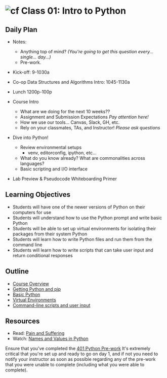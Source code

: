 # ![cf](http://i.imgur.com/7v5ASc8.png) Class 01: Intro to Python

## Daily Plan
- Notes:
    - Anything top of mind? _(You're going to get this question every... single... day...)_
    - Pre-work.

- Kick-off: 9-1030a
- Co-op Data Structures and Algorithms Intro: 1045-1130a

- Lunch 1200p-100p

- Course Intro
    - What are we doing for the next 10 weeks??
    - Assignment and Submission Expectations *Pay attention here!*
    - How we use our tools... Canvas, Slack, GH, etc.
    - Rely on your classmates, TAs, and Instructor!  *Please ask questions*

- Dive into Python!
    - Review environmental setups
        - venv, editorconfig, ipython, etc...
    - What do you know already? What are commonalities across languages?
    - Basic scripting and I/O interface

- Lab Preview & Pseudocode Whiteboarding Primer


## Learning Objectives

- Students will have one of the newer versions of Python on their computers for use
- Students will understand how to use the Python prompt and write basic Python
- Students will be able to set up virtual environments for isolating their packages from their system Python
- Students will learn how to write Python files and run them from the command line
- Students will learn how to write scripts that can take user input and return conditional responses

## Outline

- [Course Overview]
- [Getting Python and pip]
- [Basic Python]
- [Virtual Environments]
- [Command-line scripts and user input]

<!-- links -->
[Course Overview]: ./notes/overview.md
[Getting Python and pip]: ./notes/python_pip.md
[Virtual Environments]: ./notes/virtual_envs.md
[Basic Python]: ./notes/syntax.md
[Command-line scripts and user input]: ./notes/user_input.md

## Resources
- Read: [Pain and Suffering](./notes/pain_suffering.md)
- Watch: [Names and Values in Python](https://www.youtube.com/watch?v=_AEJHKGk9ns)


Ensure that you've completed the [401 Python Pre-work](https://github.com/codefellows/code-401-Python-prework)
It's extremely critical that you're set up and ready to go on day 1, and if not you need to notify your instructor as soon as possible regarding any of the pre-work that you were unable to complete (including what you were able to complete).

